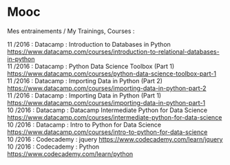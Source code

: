 # Mooc
Mes entrainements / My Trainings, Courses :

11   /2016 : Datacamp   : Introduction to Databases in Python  
             https://www.datacamp.com/courses/introduction-to-relational-databases-in-python  
11   /2016 : Datacamp   : Python Data Science Toolbox (Part 1)  
             https://www.datacamp.com/courses/python-data-science-toolbox-part-1  
11   /2016 : Datacamp   : Importing Data in Python (Part 2)  
             https://www.datacamp.com/courses/importing-data-in-python-part-2    
11   /2016 : Datacamp   : Importing Data in Python (Part 1)  
             https://www.datacamp.com/courses/importing-data-in-python-part-1    
10   /2016 : Datacamp   : Datacamp Intermediate Python for Data Science  
             https://www.datacamp.com/courses/intermediate-python-for-data-science  
10   /2016 : Datacamp   : Intro to Python for Data Science  
             https://www.datacamp.com/courses/intro-to-python-for-data-science  
10   /2016 : Codecademy : jquery https://www.codecademy.com/learn/jquery  
10   /2016 : Codecademy : Python https://www.codecademy.com/learn/python  
